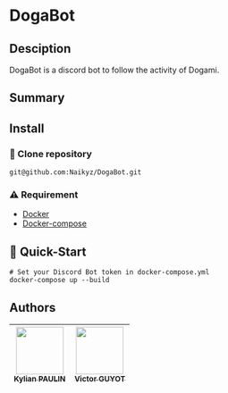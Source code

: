 # DogaBot

## Desciption
DogaBot is a discord bot to follow the activity of Dogami.

## Summary

## Install

### :rocket: Clone repository

```shell
git@github.com:Naikyz/DogaBot.git
```

### :warning: Requirement

- [Docker](https://docs.docker.com/get-docker/)
- [Docker-compose](https://docs.docker.com/compose/install/)

## :checkered_flag: Quick-Start

```shell
# Set your Discord Bot token in docker-compose.yml
docker-compose up --build
```

## Authors

| [<img src="https://github.com/Naikyz.png?size=85" width=85><br><sub>Kylian PAULIN</sub>](https://github.com/Naikyz) | [<img src="https://github.com/MrSIooth.png?size=85" width=85><br><sub>Victor GUYOT</sub>](https://github.com/MrSIooth)
| :---: | :---: |
<h2 align=center>